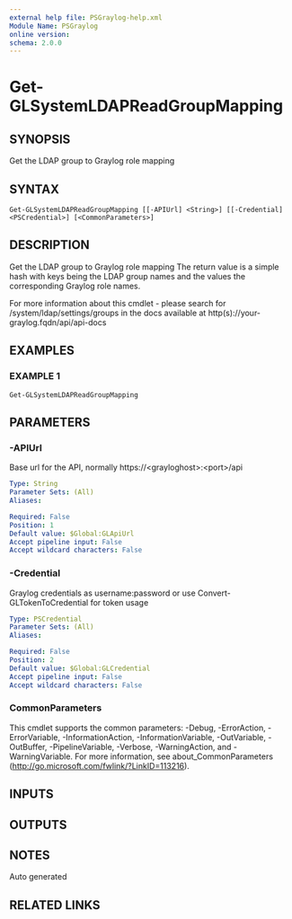 ```yaml
---
external help file: PSGraylog-help.xml
Module Name: PSGraylog
online version:
schema: 2.0.0
---
```


# Get-GLSystemLDAPReadGroupMapping

## SYNOPSIS
Get the LDAP group to Graylog role mapping

## SYNTAX

```
Get-GLSystemLDAPReadGroupMapping [[-APIUrl] <String>] [[-Credential] <PSCredential>] [<CommonParameters>]
```

## DESCRIPTION
Get the LDAP group to Graylog role mapping
The return value is a simple hash with keys being the LDAP group names and the values the corresponding Graylog role names.

For more information about this cmdlet - please search for /system/ldap/settings/groups in the docs available at http(s)://your-graylog.fqdn/api/api-docs

## EXAMPLES

### EXAMPLE 1
```
Get-GLSystemLDAPReadGroupMapping
```

## PARAMETERS

### -APIUrl
Base url for the API, normally https://\<grayloghost\>:\<port\>/api

```yaml
Type: String
Parameter Sets: (All)
Aliases:

Required: False
Position: 1
Default value: $Global:GLApiUrl
Accept pipeline input: False
Accept wildcard characters: False
```

### -Credential
Graylog credentials as username:password or use Convert-GLTokenToCredential for token usage

```yaml
Type: PSCredential
Parameter Sets: (All)
Aliases:

Required: False
Position: 2
Default value: $Global:GLCredential
Accept pipeline input: False
Accept wildcard characters: False
```

### CommonParameters
This cmdlet supports the common parameters: -Debug, -ErrorAction, -ErrorVariable, -InformationAction, -InformationVariable, -OutVariable, -OutBuffer, -PipelineVariable, -Verbose, -WarningAction, and -WarningVariable. For more information, see about_CommonParameters (http://go.microsoft.com/fwlink/?LinkID=113216).

## INPUTS

## OUTPUTS

## NOTES
Auto generated

## RELATED LINKS
